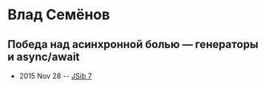 # Влад Семёнов

## Победа над асинхронной болью — генераторы и asynс&#x2F;await
- 2015 Nov 28 -- [JSib 7](https://www.youtube.com/watch?v=44HMpfkXO4w)    
